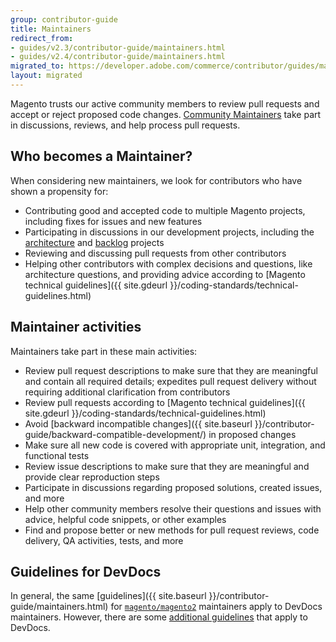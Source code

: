 ```yaml
---
group: contributor-guide
title: Maintainers
redirect_from:
- guides/v2.3/contributor-guide/maintainers.html
- guides/v2.4/contributor-guide/maintainers.html
migrated_to: https://developer.adobe.com/commerce/contributor/guides/maintainers/
layout: migrated
---
```


Magento trusts our active community members to review pull requests and accept or reject proposed code changes. [Community Maintainers](https://magento.com/magento-contributors#maintainers) take part in discussions, reviews, and help process pull requests.

## Who becomes a Maintainer?

When considering new maintainers, we look for contributors who have shown a propensity for:

-  Contributing good and accepted code to multiple Magento projects, including fixes for issues and new features
-  Participating in discussions in our development projects, including the [architecture](https://github.com/magento/architecture) and [backlog](https://github.com/magento/backlog) projects
-  Reviewing and discussing pull requests from other contributors
-  Helping other contributors with complex decisions and questions, like architecture questions, and providing advice according to [Magento technical guidelines]({{ site.gdeurl }}/coding-standards/technical-guidelines.html)

## Maintainer activities

Maintainers take part in these main activities:

-  Review pull request descriptions to make sure that they are meaningful and contain all required details; expedites pull request delivery without requiring additional clarification from contributors
-  Review pull requests according to [Magento technical guidelines]({{ site.gdeurl }}/coding-standards/technical-guidelines.html)
-  Avoid [backward incompatible changes]({{ site.baseurl }}/contributor-guide/backward-compatible-development/) in proposed changes
-  Make sure all new code is covered with appropriate unit, integration, and functional tests
-  Review issue descriptions to make sure that they are meaningful and provide clear reproduction steps
-  Participate in discussions regarding proposed solutions, created issues, and more
-  Help other community members resolve their questions and issues with advice, helpful code snippets, or other examples
-  Find and propose better or new methods for pull request reviews, code delivery, QA activities, tests, and more

## Guidelines for DevDocs

In general, the same [guidelines]({{ site.baseurl }}/contributor-guide/maintainers.html) for [`magento/magento2`](https://github.com/magento/magento2) maintainers apply to DevDocs maintainers. However, there are some [additional guidelines](https://github.com/magento/devdocs/blob/master/.github/MAINTAINER_GUIDELINES.md) that apply to DevDocs.